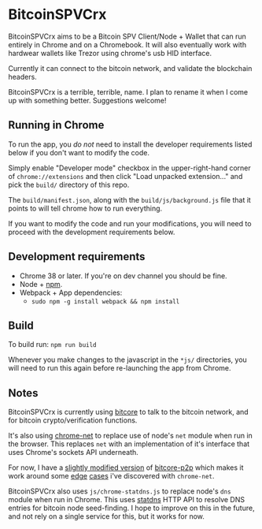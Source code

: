 # BitcoinSPVCrx

BitcoinSPVCrx aims to be a Bitcoin SPV Client/Node + Wallet that can run
entirely in Chrome and on a Chromebook.  It will also eventually work
with hardwear wallets like Trezor using chrome's usb HID interface.

Currently it can connect to the bitcoin network, and validate the
blockchain headers.

BitcoinSPVCrx is a terrible, terrible, name.  I plan to rename it when I
come up with something better.  Suggestions welcome!

## Running in Chrome

To run the app, you *do not* need to install the developer requirements
listed below if you don't want to modify the code.

Simply enable "Developer mode" checkbox in the upper-right-hand corner of
`chrome://extensions` and then click "Load unpacked extension..." and pick
the `build/` directory of this repo.

The `build/manifest.json`, along with the `build/js/background.js` file that
it points to will tell chrome how to run everything.

If you want to modify the code and run your modifications, you will need to
proceed with the development requirements below.

## Development requirements

  * Chrome 38 or later. If you're on dev channel you should be fine.
  * Node + [npm](https://www.npmjs.org/).
  * Webpack + App dependencies:
    * `sudo npm -g install webpack && npm install`

## Build

To build run: `npm run build`

Whenever you make changes to the javascript in the `*js/` directories, you will
need to run this again before re-launching the app from Chrome.

## Notes

BitcoinSPVCrx is currently using [bitcore](http://bitcore.io/) to talk to
the bitcoin network, and for bitcoin crypto/verification functions.

It's also using [chrome-net](https://github.com/feross/chrome-net) to
replace use of node's `net` module when run in the browser.  This replaces
`net` with an implementation of it's interface that uses Chrome's sockets
API underneath.

For now, I have a
[slightly modified version](https://github.com/throughnothing/bitcore-p2p) of
[bitcore-p2p](https://github.com/bitpay/bitcore-p2p) which makes it work around
some [edge](https://github.com/feross/chrome-net/pull/22)
[cases](https://github.com/feross/chrome-net/pull/23) i've discovered with
`chrome-net`.

BitcoinSPVCrx also uses `js/chrome-statdns.js` to replace node's `dns` module
when run in Chrome.  This uses [statdns](http://www.statdns.com/) HTTP API to
resolve DNS entries for bitcoin node seed-finding.  I hope to improve on this
in the future, and not rely on a single service for this, but it works for now.

